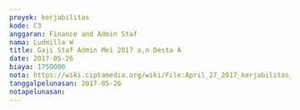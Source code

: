 ```yaml
---
proyek: kerjabilitas
kode: C3
anggaran: Finance and Admin Staf
nama: Ludmilla W
title: Gaji Staf Admin Mei 2017 a,n Desta A
date: 2017-05-26
biaya: 1750000
nota: https://wiki.ciptamedia.org/wiki/File:April_27_2017_kerjabilitas_C3_gaji_finance%26adminstaf_desta845.jpg
tanggalpelunasan: 2017-05-26
notapelunasan:
---
```

